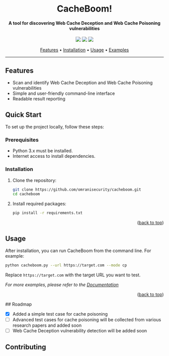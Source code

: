 <h1 align="center">
CacheBoom!
</h1>

<h4 align="center">A tool for discovering Web Cache Deception and Web Cache Poisoning vulnerabilities</h4>

<p align="center">
<a href="https://github.com/omranisecurity/cacheboom/issues"><img src="https://img.shields.io/badge/contributions-welcome-brightgreen.svg?style=flat"></a>
<a href="https://github.com/omranisecurity/cacheBoom/releases"><img src="https://img.shields.io/badge/release-v0.9.6-blue"></a>
<a href="https://twitter.com/omranisecurity"><img src="https://img.shields.io/twitter/follow/omranisecurity?logo=twitter"></a>
</p>

<p align="center">
    <a href="#features">Features</a> •
    <a href="#installation">Installation</a> •
    <a href="#usage">Usage</a> •
    <a href="#examples">Examples</a>
</p>

---

## Features

- Scan and identify Web Cache Deception and Web Cache Poisoning vulnerabilities
- Simple and user-friendly command-line interface
- Readable result reporting

## Quick Start

To set up the project locally, follow these steps:

### Prerequisites

- Python 3.x must be installed.
- Internet access to install dependencies.

### Installation

1. Clone the repository:
     ```sh
     git clone https://github.com/omranisecurity/cacheboom.git
     cd cacheboom
     ```
2. Install required packages:
     ```sh
     pip install -r requirements.txt
     ```

<p align="right">(<a href="#readme-top">back to top</a>)</p>

## Usage

After installation, you can run CacheBoom from the command line. For example:

```sh
python cacheboom.py --url https://target.com --mode cp
```

Replace `https://target.com` with the target URL you want to test.

_For more examples, please refer to the [Documentation](https://github.com/omranisecurity/cacheboom/wiki)_

<p align="right">(<a href="#readme-top">back to top</a>)</p>
## Roadmap

- [x] Added a simple test case for cache poisoning
- [ ] Advanced test cases for cache poisoning will be collected from various research papers and added soon
- [ ] Web Cache Deception vulnerability detection will be added soon

## Contributing